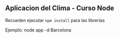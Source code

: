 ## Aplicacion del Clima - Curso Node

Recueden ejecutar ```npm install``` para las librerias  

Ejemplo: node app -d Barcelona